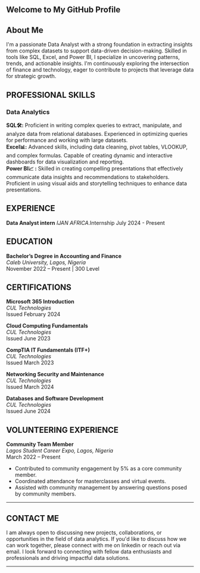## Welcome to My GitHub Profile

## About Me

I'm a passionate Data Analyst with a strong foundation in extracting insights from complex datasets to support data-driven decision-making. Skilled in tools like SQL, Excel, and Power BI, I specialize in uncovering patterns, trends, and actionable insights. I'm continuously exploring the intersection of finance and technology, eager to contribute to projects that leverage data for strategic growth.

## PROFESSIONAL SKILLS

### Data Analytics  
**SQL🛠️:** Proficient in writing complex queries to extract, manipulate, and analyze data from relational databases. Experienced in optimizing queries for performance and working with large datasets.  
**Excel📊:** Advanced skills, including data cleaning, pivot tables, VLOOKUP, and complex formulas. Capable of creating dynamic and interactive dashboards for data visualization and reporting.  
**Power BI📈 :** Skilled in creating compelling presentations that effectively communicate data insights and recommendations to stakeholders. Proficient in using visual aids and storytelling techniques to enhance data presentations.

## EXPERIENCE
**Data Analyst intern**
*IJAN AFRICA*.Internship
July 2024 - Present

## EDUCATION  
**Bachelor’s Degree in Accounting and Finance**  
*Caleb University, Lagos, Nigeria*  
November 2022 – Present | 300 Level  

## CERTIFICATIONS  
**Microsoft 365 Introduction**  
*CUL Technologies*  
Issued February 2024  

**Cloud Computing Fundamentals**  
*CUL Technologies*  
Issued June 2023  

**CompTIA IT Fundamentals (ITF+)**  
*CUL Technologies*  
Issued March 2023  

**Networking Security and Maintenance**  
*CUL Technologies*  
Issued March 2024  

**Databases and Software Development**  
*CUL Technologies*  
Issued June 2024  

## VOLUNTEERING EXPERIENCE  
**Community Team Member**  
*Lagos Student Career Expo, Lagos, Nigeria*  
March 2022 – Present  
- Contributed to community engagement by 5% as a core community member.
- Coordinated attendance for masterclasses and virtual events.
- Assisted with community management by answering questions posed by community members.

---

## CONTACT ME  
I am always open to discussing new projects, collaborations, or opportunities in the field of data analytics. If you'd like to discuss how we can work together, please connect with me on linkedin or reach out via email. I look forward to connecting with fellow data enthusiasts and professionals and driving impactful data solutions. 

---

<!---
StellaAzum8/StellaAzum8 is a ✨ special ✨ repository because its `README.md` (this file) appears on your GitHub profile.
You can click the Preview link to take a look at your changes.
--->


<!---
StellaAzum8/StellaAzum8 is a ✨ special ✨ repository because its `README.md` (this file) appears on your GitHub profile.
You can click the Preview link to take a look at your changes.
--->
